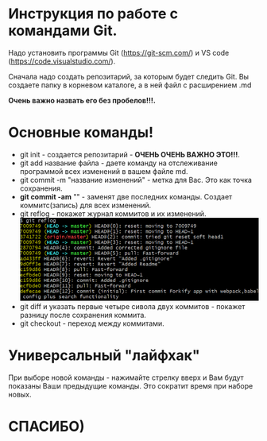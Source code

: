 # Инструкция по работе с командами Git.
Надо установить программы Git (https://git-scm.com/) и VS code (https://code.visualstudio.com/).


Сначала надо создать репозитарий, за которым будет следить Git. Вы создаете папку в корневом каталоге, а в ней файл с расширением .md 

**Очень важно назвать его без пробелов!!!.**

# Основные команды!
* git init  - создается репозитарий - **ОЧЕНЬ ОЧЕНЬ ВАЖНО ЭТО!!!**.
* git add название файла - даете команду на отслеживание программой всех изменений в вашем файле md.
* git commit -m "название изменений" - метка для Вас. Это как точка сохранения.
* __git commit -am__ "" - заменят две последних команды. Создает коммитс(запись) для всех изменений. 
* git reflog - покажет журнал коммитов и их изменений.
![пример вывода после команды](reflog.png)
* git diff и указать первые четыре сивола двух коммитов - покажет разницу после сохранения коммита.
* git checkout  - переход между коммитами.
# Универсальный "лайфхак"
При выборе новой команды - нажимайте стрелку вверх и Вам будут показаны Ваши предыдущие команды. Это сократит время при наборе новых.

# СПАСИБО)